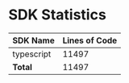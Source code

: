 # SDK Statistics

| SDK Name | Lines of Code |
| -------- | ------------- |
| typescript | 11497 |
| **Total** | 11497 |

